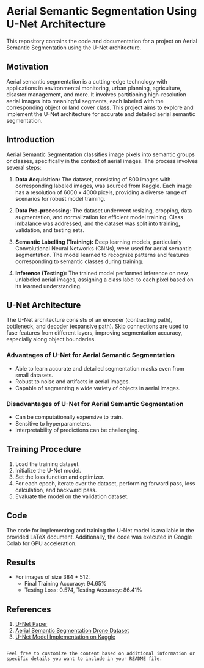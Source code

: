 
# Aerial Semantic Segmentation Using U-Net Architecture

This repository contains the code and documentation for a project on Aerial Semantic Segmentation using the U-Net architecture.

## Motivation

Aerial semantic segmentation is a cutting-edge technology with applications in environmental monitoring, urban planning, agriculture, disaster management, and more. It involves partitioning high-resolution aerial images into meaningful segments, each labeled with the corresponding object or land cover class. This project aims to explore and implement the U-Net architecture for accurate and detailed aerial semantic segmentation.

## Introduction

Aerial Semantic Segmentation classifies image pixels into semantic groups or classes, specifically in the context of aerial images. The process involves several steps:

1. **Data Acquisition:** The dataset, consisting of 800 images with corresponding labeled images, was sourced from Kaggle. Each image has a resolution of 6000 x 4000 pixels, providing a diverse range of scenarios for robust model training.

2. **Data Pre-processing:** The dataset underwent resizing, cropping, data augmentation, and normalization for efficient model training. Class imbalance was addressed, and the dataset was split into training, validation, and testing sets.

3. **Semantic Labelling (Training):** Deep learning models, particularly Convolutional Neural Networks (CNNs), were used for aerial semantic segmentation. The model learned to recognize patterns and features corresponding to semantic classes during training.

4. **Inference (Testing):** The trained model performed inference on new, unlabeled aerial images, assigning a class label to each pixel based on its learned understanding.

## U-Net Architecture

The U-Net architecture consists of an encoder (contracting path), bottleneck, and decoder (expansive path). Skip connections are used to fuse features from different layers, improving segmentation accuracy, especially along object boundaries.

### Advantages of U-Net for Aerial Semantic Segmentation

- Able to learn accurate and detailed segmentation masks even from small datasets.
- Robust to noise and artifacts in aerial images.
- Capable of segmenting a wide variety of objects in aerial images.

### Disadvantages of U-Net for Aerial Semantic Segmentation

- Can be computationally expensive to train.
- Sensitive to hyperparameters.
- Interpretability of predictions can be challenging.

## Training Procedure

1. Load the training dataset.
2. Initialize the U-Net model.
3. Set the loss function and optimizer.
4. For each epoch, iterate over the dataset, performing forward pass, loss calculation, and backward pass.
5. Evaluate the model on the validation dataset.

## Code

The code for implementing and training the U-Net model is available in the provided LaTeX document. Additionally, the code was executed in Google Colab for GPU acceleration.

## Results

- For images of size 384 * 512:
  - Final Training Accuracy: 94.65%
  - Testing Loss: 0.574, Testing Accuracy: 86.41%

<!-- Include any additional results or findings here -->

## References

1. [U-Net Paper](https://arxiv.org/pdf/1505.04597v1.pdf)
2. [Aerial Semantic Segmentation Drone Dataset](http://dronedataset.icg.tugraz.at)
3. [U-Net Model Implementation on Kaggle](https://www.kaggle.com/code/yesa911/aerial-semantic-segmentation-96-acc/notebook)
```

Feel free to customize the content based on additional information or specific details you want to include in your README file.
